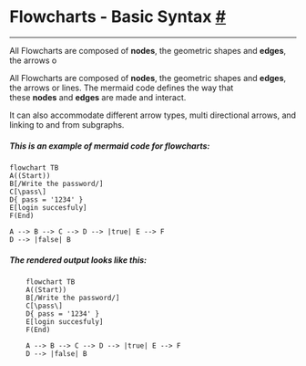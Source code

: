 # Flowcharts - Basic Syntax [#](https://mermaid.js.org/syntax/flowchart.html#flowcharts-basic-syntax)
---

All Flowcharts are composed of **nodes**, the geometric shapes and **edges**, the arrows o

All Flowcharts are composed of **nodes**, the geometric shapes and **edges**, the arrows or lines. The mermaid code defines the way that these **nodes** and **edges** are made and interact.

It can also accommodate different arrow types, multi directional arrows, and linking to and from subgraphs.

##### This is an example of mermaid code for flowcharts:

```
flowchart TB
A((Start))
B[/Write the password/]	
C[\pass\]	
D{ pass = '1234' }	
E[login succesfuly]	
F(End)

A --> B --> C --> D --> |true| E --> F
D --> |false| B
```

##### The rendered output looks like this:

```mermaid
	flowchart TB
	A((Start))
	B[/Write the password/]	
	C[\pass\]	
	D{ pass = '1234' }	
	E[login succesfuly]	
	F(End)

	A --> B --> C --> D --> |true| E --> F
	D --> |false| B
```